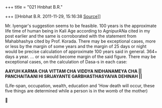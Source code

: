 +++
title = "021 Hnbhat B.R."

+++
[[Hnbhat B.R.	2011-11-29, 15:16:38 [Source](https://groups.google.com/g/bvparishat/c/hAUQNib00zw)]]



Mr. Iyengar's suggestion seems to be feasible. 100 years is the approximate life time of human being in Kali Age according to AgnipurANa cited in my post earlier and the same is corroborated with the statement from Mahabhashya cited by Prof. Korada. There may be exceptional cases, more or less by the margin of some years and the margin of 25 days or night would be precise calculation of approximate 100 years said in general. 364+ days a year. ... or so would become margin of the said figure. There may be exceptional cases, on the calculation of Dasa-s in each case:

  

  
**AAYUH KARMA CHA VITTAM CHA VIDDYA NIDHANAMEYA CHA \|\|  
PANCHAITAANI HI SRIJAYANTE GARBHASTHASYAIVA DEHINAH \|\|**  
  
(Life-span, occupation, wealth, education and 'How death will occur, these five things are determined while a person is in the womb of the mother)



